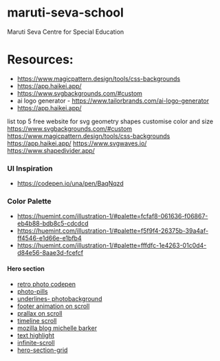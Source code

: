 # maruti-seva-school

Maruti Seva Centre for Special Education

# Resources:

- https://www.magicpattern.design/tools/css-backgrounds
- https://app.haikei.app/
- https://www.svgbackgrounds.com/#custom
- ai logo generator - https://www.tailorbrands.com/ai-logo-generator
- https://app.haikei.app/

list top 5 free website for svg geometry shapes customise color and size
https://www.svgbackgrounds.com/#custom
https://www.magicpattern.design/tools/css-backgrounds
https://app.haikei.app/
https://www.svgwaves.io/
https://www.shapedivider.app/

### UI Inspiration

- https://codepen.io/una/pen/BaqNqzd

### Color Palette

- https://huemint.com/illustration-1/#palette=fcfaf8-061636-f06867-eb4b88-bdb8c5-cdcdcd
- https://huemint.com/illustration-1/#palette=f5f9f4-26375b-39a4af-ff4546-e1d66e-e1bfb4
- https://huemint.com/illustration-1/#palette=fffdfc-1e4263-01c0d4-d84e56-8aae3d-fcefcf

#### Hero section

- [retro photo codepen](https://codepen.io/keithclark/pen/vNqxQJ)
- [photo-pills](https://codepen.io/RamiAlmofleh/pen/wvQvQWe)
- [underlines- photobackground](https://michellebarker.co.uk/#about)
- [footer animation on scroll](https://codepen.io/michellebarker/full/mdQEjJp)
- [prallax on scroll](https://codepen.io/keithclark/pen/ndEygj)
- [timeline scroll](https://codepen.io/utilitybend/pen/dyQmQYy)
- [mozilla blog michelle barker](https://developer.mozilla.org/en-US/blog/scroll-progress-animations-in-css/)
- [text highlight](https://codepen.io/jlengstorf/pen/bGzBwRm)
- [infinite-scroll](https://codepen.io/t_afif/pen/jOXRGGx)
- [hero-section-grid](https://codepen.io/ecemgo/pen/GRzpEpB)
